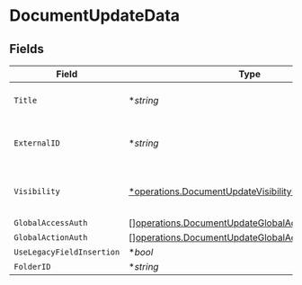 # DocumentUpdateData


## Fields

| Field                                                                                                                  | Type                                                                                                                   | Required                                                                                                               | Description                                                                                                            |
| ---------------------------------------------------------------------------------------------------------------------- | ---------------------------------------------------------------------------------------------------------------------- | ---------------------------------------------------------------------------------------------------------------------- | ---------------------------------------------------------------------------------------------------------------------- |
| `Title`                                                                                                                | **string*                                                                                                              | :heavy_minus_sign:                                                                                                     | The title of the document.                                                                                             |
| `ExternalID`                                                                                                           | **string*                                                                                                              | :heavy_minus_sign:                                                                                                     | The external ID of the document.                                                                                       |
| `Visibility`                                                                                                           | [*operations.DocumentUpdateVisibilityRequest](../../models/operations/documentupdatevisibilityrequest.md)              | :heavy_minus_sign:                                                                                                     | The visibility of the document.                                                                                        |
| `GlobalAccessAuth`                                                                                                     | [][operations.DocumentUpdateGlobalAccessAuthRequest](../../models/operations/documentupdateglobalaccessauthrequest.md) | :heavy_minus_sign:                                                                                                     | N/A                                                                                                                    |
| `GlobalActionAuth`                                                                                                     | [][operations.DocumentUpdateGlobalActionAuthRequest](../../models/operations/documentupdateglobalactionauthrequest.md) | :heavy_minus_sign:                                                                                                     | N/A                                                                                                                    |
| `UseLegacyFieldInsertion`                                                                                              | **bool*                                                                                                                | :heavy_minus_sign:                                                                                                     | N/A                                                                                                                    |
| `FolderID`                                                                                                             | **string*                                                                                                              | :heavy_minus_sign:                                                                                                     | N/A                                                                                                                    |